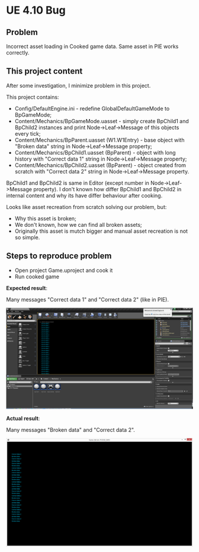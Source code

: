 ﻿# UE 4.10 Bug

## Problem

Incorrect asset loading in Cooked game data. Same asset in PIE works correctly.

## This project content

After some investigation, I minimize problem in this project.

This project contains:

 * Config/DefaultEngine.ini - redefine GlobalDefaultGameMode to BpGameMode;
 * Content/Mechanics/BpGameMode.uasset - simply create BpChild1 and BpChild2 instances and print Node->Leaf->Message of this objects every tick;
 * Content/Mechanics/BpParent.uasset (W1.W1Entry) - base object with "Broken data" string in Node->Leaf->Message property;
 * Content/Mechanics/BpChild1.uasset (BpParent) - object with long history with "Correct data 1" string in Node->Leaf->Message property;
 * Content/Mechanics/BpChild2.uasset (BpParent) - object created from scratch with "Correct data 2" string in Node->Leaf->Message property.

BpChild1 and BpChild2 is same in Editor (except number in Node->Leaf->Message property). I don't known how differ BpChild1 and BpChild2 in internal content and why its have differ behaviour after cooking.

Looks like asset recreation from scratch solving our problem, but:

 * Why this asset is broken;
 * We don't known, how we can find all broken assets;
 * Originally this asset is mutch bigger and manual asset recreation is not so simple.

## Steps to reproduce problem

 * Open project Game.uproject and cook it
 * Run cooked game
 
**Expected result**:

Many messages "Correct data 1" and "Correct data 2" (like in PIE).

![Screenshot](ScreenShot.Editor.png)

**Actual result**:

Many messages "Broken data" and "Correct data 2".

![Screenshot](ScreenShot.Cooked.png)